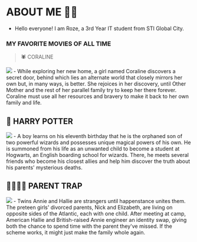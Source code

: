 # ABOUT ME 👤💬
- Hello everyone! I am Roze, a 3rd Year IT student from STI Global City.

### MY FAVORITE MOVIES OF ALL TIME

>🕷️ CORALINE
<img src="https://media.tenor.com/Ih9HH2IT1oIAAAAC/coraline-other-mother.gif">
- While exploring her new home, a girl named Coraline discovers a secret door, behind which lies an alternate world that closely mirrors her own but, in many ways, is better. She rejoices in her discovery, until Other Mother and the rest of her parallel family try to keep her there forever. Coraline must use all her resources and bravery to make it back to her own family and life.

## 🦉 HARRY POTTER
<img src="https://hips.hearstapps.com/digitalspyuk.cdnds.net/16/46/1479307306-harry-potter-philosophers-stone-wand-daniel-radcliffe.gif?resize=1200:*">
- A boy learns on his eleventh birthday that he is the orphaned son of two powerful wizards and possesses unique magical powers of his own. He is summoned from his life as an unwanted child to become a student at Hogwarts, an English boarding school for wizards. There, he meets several friends who become his closest allies and help him discover the truth about his parents' mysterious deaths.

## 👨‍👩‍👧‍👧 PARENT TRAP
<img src="https://www.heyalma.com/wp-content/uploads/2018/07/tumblr_pbryockQPo1xoammgo2_540-1.gif">
- Twins Annie and Hallie are strangers until happenstance unites them. The preteen girls' divorced parents, Nick and Elizabeth, are living on opposite sides of the Atlantic, each with one child. After meeting at camp, American Hallie and British-raised Annie engineer an identity swap, giving both the chance to spend time with the parent they've missed. If the scheme works, it might just make the family whole again.
